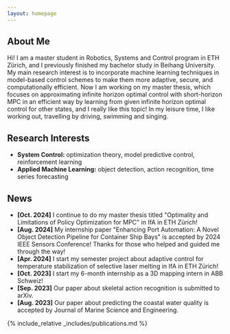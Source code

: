```yaml
---
layout: homepage
---
```


## About Me

Hi! I am a master student in Robotics, Systems and Control program in ETH Zürich, and I previously finished my bachelor study in Beihang University. My main research interest is to incorporate machine learning techniques in model-based control schemes to make them more adaptive, secure, and computationally efficient. Now I am working on my master thesis, which focuses on approximating infinite horizon optimal control with short-horizon MPC in an efficient way by learning from given infinite horizon optimal control for other states, and I really like this topic! In my leisure time, I like working out, travelling by driving, swimming and singing.

## Research Interests

- **System Control:** optimization theory, model predictive control, reinforcement learning
- **Applied Machine Learning:** object detection, action recognition, time series forecasting

## News

- **[Oct. 2024]** I continue to do my master thesis titled "Optimality and Limitations of Policy Optimization for MPC" in IfA in ETH Zürich!
- **[Aug. 2024]** My internship paper "Enhancing Port Automation: A Novel Object Detection Pipeline for Container Ship Bays" is accepted by 2024 IEEE Sensors Conference! Thanks for those who helped and guided me through the way!
- **[Apr. 2024]** I start my semester project about adaptive control for temperature stabilization of selective laser melting in IfA in ETH Zürich!
- **[Oct. 2023]** I start my 6-month internship as a 3D mapping intern in ABB Schweiz!
- **[Sep. 2023]** Our paper about skeletal action recognition is submitted to arXiv.
- **[Aug. 2023]** Our paper about predicting the coastal water quality is accepted by Journal of Marine Science and Engineering.

{% include_relative _includes/publications.md %}

<!-- {% include_relative _includes/services.md %} -->

